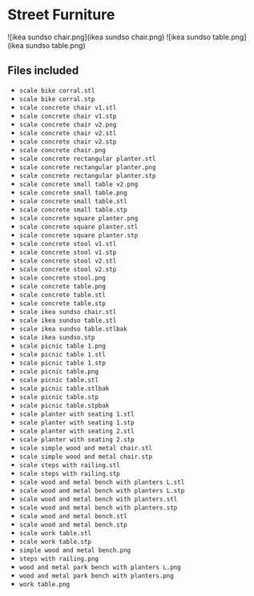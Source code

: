 
# Street Furniture

![ikea sundso chair.png](ikea sundso chair.png)
![ikea sundso table.png](ikea sundso table.png)

## Files included

- `scale bike corral.stl`
- `scale bike corral.stp`
- `scale concrete chair v1.stl`
- `scale concrete chair v1.stp`
- `scale concrete chair v2.png`
- `scale concrete chair v2.stl`
- `scale concrete chair v2.stp`
- `scale concrete chair.png`
- `scale concrete rectangular planter.stl`
- `scale concrete rectangular planter.png`
- `scale concrete rectangular planter.stp`
- `scale concrete small table v2.png`
- `scale concrete small table.png`
- `scale concrete small table.stl`
- `scale concrete small table.stp`
- `scale concrete square planter.png`
- `scale concrete square planter.stl`
- `scale concrete square planter.stp`
- `scale concrete stool v1.stl`
- `scale concrete stool v1.stp`
- `scale concrete stool v2.stl`
- `scale concrete stool v2.stp`
- `scale concrete stool.png`
- `scale concrete table.png`
- `scale concrete table.stl`
- `scale concrete table.stp`
- `scale ikea sundso chair.stl`
- `scale ikea sundso table.stl`
- `scale ikea sundso table.stlbak`
- `scale ikea sundso.stp`
- `scale picnic table 1.png`
- `scale picnic table 1.stl`
- `scale picnic table 1.stp`
- `scale picnic table.png`
- `scale picnic table.stl`
- `scale picnic table.stlbak`
- `scale picnic table.stp`
- `scale picnic table.stpbak`
- `scale planter with seating 1.stl`
- `scale planter with seating 1.stp`
- `scale planter with seating 2.stl`
- `scale planter with seating 2.stp`
- `scale simple wood and metal chair.stl`
- `scale simple wood and metal chair.stp`
- `scale steps with railing.stl`
- `scale steps with railing.stp`
- `scale wood and metal bench with planters L.stl`
- `scale wood and metal bench with planters L.stp`
- `scale wood and metal bench with planters.stl`
- `scale wood and metal bench with planters.stp`
- `scale wood and metal bench.stl`
- `scale wood and metal bench.stp`
- `scale work table.stl`
- `scale work table.stp`
- `simple wood and metal bench.png`
- `steps with railing.png`
- `wood and metal park bench with planters L.png`
- `wood and metal park bench with planters.png`
- `work table.png`




